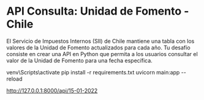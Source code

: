 # API Consulta: Unidad de Fomento - Chile
El Servicio de Impuestos Internos (SII) de Chile mantiene una tabla con los valores de la Unidad de Fomento actualizados para cada año. Tu desafío consiste en crear una API en Python que permita a los usuarios consultar el valor de la Unidad de Fomento para una fecha específica.


venv\Scripts\activate
pip install -r requirements.txt
uvicorn main:app --reload

http://127.0.0.1:8000/api/15-01-2022